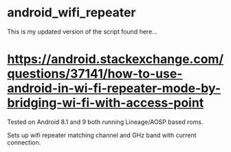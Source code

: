 # android_wifi_repeater
This is my updated version of the script found here...

https://android.stackexchange.com/questions/37141/how-to-use-android-in-wi-fi-repeater-mode-by-bridging-wi-fi-with-access-point
=

Tested on Android 8.1 and 9 both running Lineage/AOSP based roms.

Sets up wifi repeater matching channel and GHz band with current connection.
